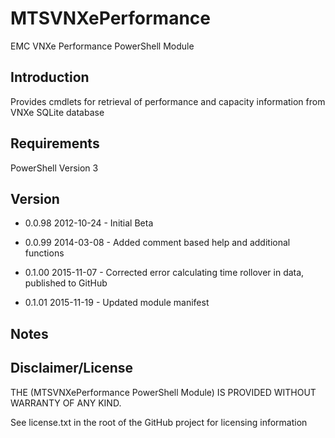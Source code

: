 MTSVNXePerformance
=============
EMC VNXe Performance PowerShell Module


Introduction
-------
Provides cmdlets for retrieval of performance and capacity information from VNXe SQLite database


Requirements
-------
PowerShell Version 3


Version
-------
- 0.0.98 2012-10-24 - Initial Beta

- 0.0.99 2014-03-08 - Added comment based help and additional functions

- 0.1.00 2015-11-07 - Corrected error calculating time rollover in data, published to GitHub

- 0.1.01 2015-11-19 - Updated module manifest


Notes
------




Disclaimer/License
-----------
THE (MTSVNXePerformance PowerShell Module) IS PROVIDED WITHOUT WARRANTY OF ANY KIND.

See license.txt in the root of the GitHub project for licensing information